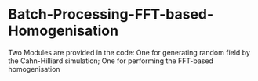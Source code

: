 # Batch-Processing-FFT-based-Homogenisation
Two Modules are provided in the code:
One for generating random field by the Cahn-Hilliard simulation;
One for performing the FFT-based homogenisation
